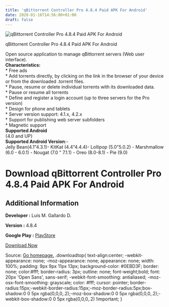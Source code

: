 ```yaml
---
title: 'qBittorrent Controller Pro 4.8.4 Paid APK For Android'
date: 2020-01-16T14:56:00+01:00
draft: false
---
```


![qBittorrent Controller Pro 4.8.4 Paid APK For Android](https://i1.wp.com/apkhome.net/wp-content/uploads/2020/01/qBittorrent-Controller-Pro-4.8.4-Paid.png "qBittorrent Controller Pro 4.8.4 Paid APK For Android")

  

qBittorrent Controller Pro 4.8.4 Paid APK For Android

Open source application to manage qBittorrent servers (Web user interface).  
**Characteristics:**  
\* Free ads  
\* Add torrents directly, by clicking on the link in the browser of your device or from the downloaded .torrent files.  
\* Pause, resume or delete individual torrents with its downloaded data.  
\* Pause or resume all torrents  
\* Define and register a login account (up to three servers for the Pro version)  
\* Design for phone and tablets  
\* Server version support: 4.1.x, 4.2.x  
\* Support for publishing web server subfolders  
\* Magnetic support  
**Supported Android**  
{4.0 and UP}  
**Supported Android Version**:-  
Jelly Bean(4.1"4.3.1)- KitKat (4.4"4.4.4)- Lollipop (5.0"5.0.2) - Marshmallow (6.0 - 6.0.1) - Nougat (7.0 " 7.1.1) - Oreo (8.0-8.1) - Pie (9.0)

Download qBittorrent Controller Pro 4.8.4 Paid APK For Android
==============================================================

Additional Information
----------------------

**Developer :** Luis M. Gallardo D.

**Version :** 4.8.4

**Google Play :** [PlayStore](https://play.google.com/store/apps/details?id=com.lgallardo.qbittorrentclientpro)

  

[Download Now](https://store4app.co/post/qbittorrent-controller-pro-4-8-4-paid-apk-for-android_1579182813)

  
Source: [Go homepage.](https://store4app.co/post/qbittorrent-controller-pro-4-8-4-paid-apk-for-android_1579182813) .downloadtop{ text-align:center; -webkit-appearance: none; -moz-appearance: none; appearance: none; width: 100%; padding: 9px 9px 11px 13px; background-color: #0EBD3F; border: none; color:#fff; border-radius: 3px; outline: none; font-weight;bold; font: 20px 'Open Sans', sans-serif; -webkit-font-smoothing: antialiased; -moz-osx-font-smoothing: grayscale; color: #fff; cursor: pointer; border-radius:15px;-webkit-border-radius:15px;-moz-border-radius:5px;box-shadow:0 0 5px rgba(0,0,0,.2);-moz-box-shadow:0 0 5px rgba(0,0,0,.2);-webkit-box-shadow:0 0 5px rgba(0,0,0,.2) !important; }